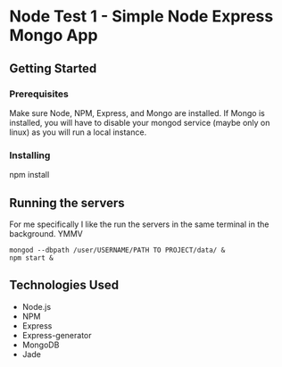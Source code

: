 # Node Test 1 - Simple Node Express Mongo App

## Getting Started

### Prerequisites

Make sure Node, NPM, Express, and Mongo are installed.  If Mongo is installed, you will have to disable your mongod service (maybe only on linux) as you will run a local instance.

### Installing

npm install

## Running the servers

For me specifically I like the run the servers in the same terminal in the background. YMMV

```
mongod --dbpath /user/USERNAME/PATH TO PROJECT/data/ &
npm start &
```

## Technologies Used

* Node.js
* NPM
* Express
* Express-generator
* MongoDB
* Jade
